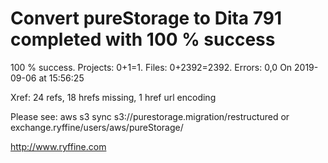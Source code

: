 # Convert pureStorage to Dita 791 completed with 100 % success

100 % success. Projects: 0+1=1.  Files: 0+2392=2392. Errors: 0,0  On 2019-09-06 at 15:56:25

Xref: 24 refs, 18 hrefs missing, 1 href url encoding

Please see: aws s3 sync s3://purestorage.migration/restructured or exchange.ryffine/users/aws/pureStorage/

http://www.ryffine.com
